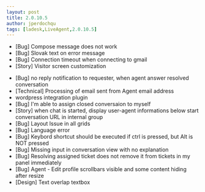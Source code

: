 ```yaml
---
layout: post
title: 2.0.10.5
author: jperdochqu
tags: [ladesk,LiveAgent,2.0.10.5]
---
```


- [Bug] Compose message does not work
- [Bug] Slovak text on error message
- [Bug] Connection timeout when connecting to gmail
- [Story] Visitor screen customization

<!--more-->

- [Bug] no reply notification to requester, when agent answer resolved conversation
- [Technical] Processing of email sent from Agent email address
- wordpress integration plugin
- [Bug] I'm able to assign closed conversaion to myself
- [Story] when chat is started, display user-agent informations below start conversation URL in internal group
- [Bug] Layout Issue in all grids
- [Bug] Language error
- [Bug] Keybord shortcut should be executed if ctrl is pressed, but Alt is NOT pressed
- [Bug] Missing input in conversation view with no explanation
- [Bug] Resolving assigned ticket does not remove it from tickets in my panel immediately
- [Bug] Agent - Edit profile scrollbars visible and some content hiding after resize
- [Design] Text overlap textbox
